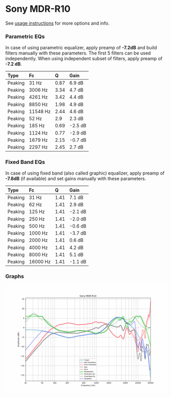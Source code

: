 # Sony MDR-R10
See [usage instructions](https://github.com/jaakkopasanen/AutoEq#usage) for more options and info.

### Parametric EQs
In case of using parametric equalizer, apply preamp of **-7.2dB** and build filters manually
with these parameters. The first 5 filters can be used independently.
When using independent subset of filters, apply preamp of **-7.2 dB**.

| Type    | Fc       |    Q | Gain    |
|:--------|:---------|:-----|:--------|
| Peaking | 31 Hz    | 0.87 | 6.9 dB  |
| Peaking | 3006 Hz  | 3.34 | 4.7 dB  |
| Peaking | 4261 Hz  | 3.42 | 4.4 dB  |
| Peaking | 8850 Hz  | 1.98 | 4.9 dB  |
| Peaking | 11548 Hz | 2.44 | 4.6 dB  |
| Peaking | 52 Hz    | 2.9  | 2.3 dB  |
| Peaking | 185 Hz   | 0.69 | -2.5 dB |
| Peaking | 1124 Hz  | 0.77 | -2.9 dB |
| Peaking | 1679 Hz  | 2.15 | -0.7 dB |
| Peaking | 2297 Hz  | 2.45 | 2.7 dB  |

### Fixed Band EQs
In case of using fixed band (also called graphic) equalizer, apply preamp of **-7.8dB**
(if available) and set gains manually with these parameters.

| Type    | Fc       |    Q | Gain    |
|:--------|:---------|:-----|:--------|
| Peaking | 31 Hz    | 1.41 | 7.1 dB  |
| Peaking | 62 Hz    | 1.41 | 2.9 dB  |
| Peaking | 125 Hz   | 1.41 | -2.1 dB |
| Peaking | 250 Hz   | 1.41 | -2.0 dB |
| Peaking | 500 Hz   | 1.41 | -0.6 dB |
| Peaking | 1000 Hz  | 1.41 | -3.7 dB |
| Peaking | 2000 Hz  | 1.41 | 0.6 dB  |
| Peaking | 4000 Hz  | 1.41 | 4.2 dB  |
| Peaking | 8000 Hz  | 1.41 | 5.1 dB  |
| Peaking | 16000 Hz | 1.41 | -1.1 dB |

### Graphs
![](./Sony%20MDR-R10.png)
